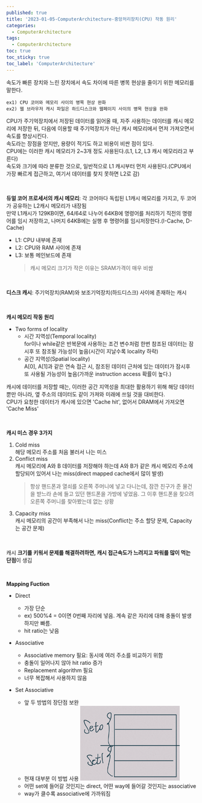 ```yaml
---
published: true
title: '2023-01-05-ComputerArchitecture-중앙처리장치(CPU) 작동 원리'
categories:
  - ComputerArchitecture
tags:
  - ComputerArchitecture
toc: true
toc_sticky: true
toc_label: 'ComputerArchitecture'
---
```


속도가 빠른 장치와 느린 장치에서 속도 차이에 따른 병목 현상을 줄이기 위한 메모리를 말한다.<br>

```
ex1) CPU 코어와 메모리 사이의 병목 현상 완화
ex2) 웹 브라우저 캐시 파일은 하드디스크와 웹페이지 사이의 병목 현상을 완화
```

CPU가 주기억장치에서 저장된 데이터를 읽어올 때, 자주 사용하는 데이터를 캐시 메모리에 저장한 뒤, 다음에 이용할 때 주기억장치가 아닌 캐시 메모리에서 먼저 가져오면서 속도를 향상시킨다.<br>
속도라는 장점을 얻지만, 용량이 적기도 하고 비용이 비싼 점이 있다.<br>
CPU에는 이러한 캐시 메모리가 2~3개 정도 사용된다.(L1, L2, L3 캐시 메모리라고 부른다)<br>
속도와 크기에 따라 분류한 것으로, 일반적으로 L1 캐시부터 먼저 사용된다.(CPU에서 가장 빠르게 접근하고, 여기서 데이터를 찾지 못하면 L2로 감)

<br>

**듀얼 코어 프로세서의 캐시 메모리**: 각 코어마다 독립된 L1캐시 메모리를 가지고, 두 코어가 공유하는 L2캐시 메모리가 내장됨<br>
만약 L1캐시가 129KB이면, 64/64로 나누어 64KB에 명령어를 처리하기 직전의 명령어를 임시 저장하고, 나머지 64KB에는 실행 후 명령어를 임시저장한다.(I-Cache, D-Cache)

- L1: CPU 내부에 존재
- L2: CPU와 RAM 사이에 존재
- L3: 보통 메인보드에 존재
  > 캐시 메모리 크기가 작은 이유는 SRAM가격이 매우 비쌈

<br>

**디스크 캐시**: 주기억장치(RAM)와 보조기억장치(하드디스크) 사이에 존재하는 캐시

<br>

**캐시 메모리 작동 원리**

- Two forms of locality
  - 시간 지역성(Temporal locality)<br>
    for이나 while같은 반복문에 사용하는 조건 변수처럼 한번 참조된 데이터는 잠시후 또 참조될 가능성이 높음(시간이 지날수록 locality 하락)
  - 공간 지역성(Spatial locality)<br>
    A[0], A[1]과 같은 연속 접근 시, 참조된 데이터 근처에 있는 데이터가 잠시후 또 사용될 가능성이 높음(가까운 instruction access 확률이 높다.)

캐시에 데이터를 저장할 때는, 이러한 공간 지역성을 최대한 활용하기 위해 해당 데이터뿐만 아니라, 옆 주소의 데이터도 같이 가져와 미래에 쓰일 것을 대비한다.<br>
CPU가 요청한 데이터가 캐시에 있으면 'Cache hit', 없어서 DRAM에서 가져오면 'Cache Miss'

<br>

**캐시 미스 경우 3가지**

1. Cold miss<br>
   해당 메모리 주소를 처음 불러서 나는 미스
2. Conflict miss<br>
   캐시 메모리에 A와 B 데이터를 저장해야 하는데 A와 B가 같은 캐시 메모리 주소에 할당되어 있어서 나는 miss(direct mapped cache에서 많이 발생)
   > 항상 핸드폰과 열쇠를 오른쪽 주머니에 넣고 다니는데, 잠깐 친구가 준 물건을 받느라 손에 들고 있던 핸드폰을 가방에 넣었음. 그 이후 핸드폰을 찾으려 오른쪽 주머니를 찾아봤는데 없는 상황
3. Capacity miss<br>
   캐시 메모리의 공간이 부족해서 나는 miss(Conflict는 주소 할당 문제, Capacity는 공간 문제)

<br>

캐시 **크기를 키워서 문제를 해결하려하면, 캐시 접근속도가 느려지고 파워를 많이 먹는 단점**이 생김

<br>

**Mapping Fuction**<br>

- Direct
  - 가장 단순
  - ex) 500%4 = 0이면 0번째 자리에 넣음. 계속 같은 자리에 대해 충돌이 발생하지만 빠름.
  - hit ratio는 낮음
- Associative
  - Associative memory 필요: 동시에 여러 주소를 비교하기 위함
  - 충돌이 일어나지 않아 hit ratio 증가
  - Replacement algorithm 필요
  - 너무 복잡해서 사용하지 않음
- Set Associative

  - 앞 두 방법의 장단점 보완
  - 현재 대부분 이 방법 사용
    ![image](https://github.com/222SeungHyun/222SeungHyun.github.io/blob/master/_images/Set%20Associative.png?raw=true)
  - 어떤 set에 들어갈 것인지는 direct, 어떤 way에 들어갈 것인지는 associative
  - way가 클수록 associative에 가까워짐
